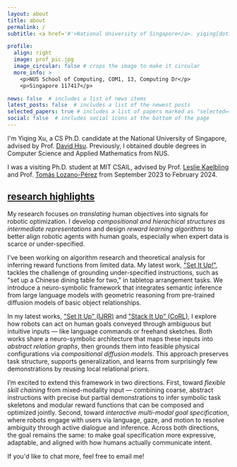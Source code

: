 ```yaml
---
layout: about
title: about
permalink: /
subtitle: <a href='#'>National University of Singapore</a>. yiqing[dot]xu[at]u[dot]nus[dot]edu

profile:
  align: right
  image: prof_pic.jpg
  image_circular: false # crops the image to make it circular
  more_info: >
    <p>NUS School of Computing, COM1, 13, Computing Dr</p>
    <p>Singapore 117417</p>

news: false  # includes a list of news items
latest_posts: false  # includes a list of the newest posts
selected_papers: true # includes a list of papers marked as "selected={true}"
social: false  # includes social icons at the bottom of the page
---
```


I'm Yiqing Xu, a CS Ph.D. candidate at the National University of Singapore, advised by Prof. [David Hsu](https://www.comp.nus.edu.sg/~dyhsu/). Previously, I obtained double degrees in Computer Science and Applied Mathematics from NUS.

I was a visiting Ph.D. student at MIT CSAIL, advised by Prof. [Leslie Kaelbling](https://people.csail.mit.edu/lpk/) and Prof. [Tomás Lozano-Pérez](https://people.csail.mit.edu/tlp/index.html) from September 2023 to February 2024.


<h2><a href="{{ '/publications/' | relative_url }}" style="color: inherit;">research highlights</a></h2>

My research focuses on *translating* human objectives into signals for robotic optimization. I develop *compositional and hierachical structures as intermediate representations* and design *reward learning algorithms* to better align robotic agents with human goals, especially when expert data is scarce or under-specified.

I've been working on algorithm research and theoretical analysis for inferring reward functions from limited data. My latest work, ["Set It Up!"](https://arxiv.org/abs/2405.11928), tackles the challenge of grounding under-specified instructions, such as "set up a Chinese dining table for two," in tabletop arrangement tasks. We introduce a neuro-symbolic framework that integrates semantic inference from large language models with geometric reasoning from pre-trained diffusion models of basic object relationships.

In my latest works, ["Set It Up" (IJRR)](https://arxiv.org/abs/2405.11928) and ["Stack It Up" (CoRL)](https://arxiv.org/abs/2508.02093), I explore how robots can act on human goals conveyed through ambiguous but intuitive inputs — like language commands or freehand sketches. Both works share a neuro-symbolic architecture that maps these inputs into *abstract relation graphs*, then grounds them into feasible physical configurations via *compositional diffusion models*. This approach preserves task structure, supports generalization, and learns from surprisingly few demonstrations by reusing local relational priors.

I’m excited to extend this framework in two directions. First, toward *flexible skill chaining* from mixed-modality input — combining coarse, abstract instructions with precise but partial demonstrations to infer symbolic task skeletons and modular reward functions that can be composed and optimized jointly. Second, toward *interactive multi-modal goal specification*, where robots engage with users via language, gaze, and motion to resolve ambiguity through active dialogue and inference. Across both directions, the goal remains the same: to make goal specification more expressive, adaptable, and aligned with how humans actually communicate intent.

If you'd like to chat more, feel free to email me!